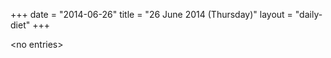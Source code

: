+++
date = "2014-06-26"
title = "26 June 2014 (Thursday)"
layout = "daily-diet"
+++


\<no entries\>

